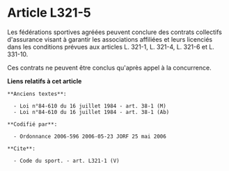 # Article L321-5

Les fédérations sportives agréées peuvent conclure des contrats collectifs d'assurance visant à garantir les associations
affiliées et leurs licenciés dans les conditions prévues aux articles L. 321-1, L. 321-4, L. 321-6 et L. 331-10.

Ces contrats ne peuvent être conclus qu'après appel à la concurrence.

**Liens relatifs à cet article**

	**Anciens textes**:

	  - Loi n°84-610 du 16 juillet 1984 - art. 38-1 (M)
	  - Loi n°84-610 du 16 juillet 1984 - art. 38-1 (Ab)

	**Codifié par**:

	  - Ordonnance 2006-596 2006-05-23 JORF 25 mai 2006

	**Cite**:

	  - Code du sport. - art. L321-1 (V)
